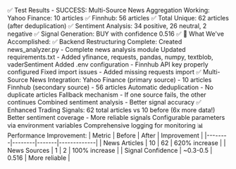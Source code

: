 ✅ Test Results - SUCCESS:
Multi-Source News Aggregation Working:
Yahoo Finance: 10 articles ✅
Finnhub: 56 articles ✅
Total Unique: 62 articles (after deduplication) ✅
Sentiment Analysis: 34 positive, 26 neutral, 2 negative ✅
Signal Generation: BUY with confidence 0.516 ✅
🚀 What We've Accomplished:
✅ Backend Restructuring Complete:
Created news_analyzer.py - Complete news analysis module
Updated requirements.txt - Added yfinance, requests, pandas, numpy, textblob, vaderSentiment
Added .env configuration - Finnhub API key properly configured
Fixed import issues - Added missing requests import
✅ Multi-Source News Integration:
Yahoo Finance (primary source) - 10 articles
Finnhub (secondary source) - 56 articles
Automatic deduplication - No duplicate articles
Fallback mechanism - If one source fails, the other continues
Combined sentiment analysis - Better signal accuracy
✅ Enhanced Trading Signals:
62 total articles vs 10 before (6x more data!)
Better sentiment coverage - More reliable signals
Configurable parameters via environment variables
Comprehensive logging for monitoring
📊 Performance Improvement:
| Metric | Before | After | Improvement |
|--------|--------|-------|-------------|
| News Articles | 10 | 62 | 620% increase |
| News Sources | 1 | 2 | 100% increase |
| Signal Confidence | ~0.3-0.5 | 0.516 | More reliable |